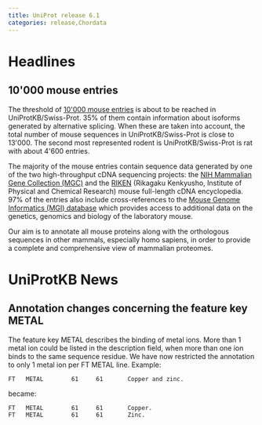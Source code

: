 ```yaml
---
title: UniProt release 6.1
categories: release,Chordata
---
```


# Headlines

## 10'000 mouse entries

The threshold of [10'000 mouse entries](http://www.expasy.org/sprot/hpi/hpi_stat.html#mouse) is about to be reached in UniProtKB/Swiss-Prot. 35% of them contain information about isoforms generated by alternative splicing. When these are taken into account, the total number of mouse sequences in UniProtKB/Swiss-Prot is close to 13'000. The second most represented rodent is UniProtKB/Swiss-Prot is rat with about 4'600 entries.

The majority of the mouse entries contain sequence data generated by one of the two high-throughput cDNA sequencing projects: the [NIH Mammalian Gene Collection (MGC)](http://mgc.nci.nih.gov/) and the [RIKEN](http://genome.gsc.riken.go.jp/) (Rikagaku Kenkyusho, Institute of Physical and Chemical Research) mouse full-length cDNA encyclopedia. 97% of the entries also include cross-references to the [Mouse Genome Informatics (MGI) database](http://www.informatics.jax.org/) which provides access to additional data on the genetics, genomics and biology of the laboratory mouse.

Our aim is to annotate all mouse proteins along with the orthologous sequences in other mammals, especially homo sapiens, in order to provide a complete and comprehensive view of mammalian proteomes.

  

# UniProtKB News

## Annotation changes concerning the feature key METAL

The feature key METAL describes the binding of metal ions. More than 1 metal ion could be listed in the description field, when more than one ion binds to the same sequence residue. We have now restricted the annotation to only 1 metal ion per FT METAL line. Example:

    FT   METAL        61     61       Copper and zinc.

became:

    FT   METAL        61     61       Copper.
    FT   METAL        61     61       Zinc.
